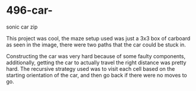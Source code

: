# 496-car-
sonic car zip

This project was cool, the maze setup used was just a 3x3 box of carboard as seen in the image, there were two paths that the car could be stuck in. 

Constructing the car was very hard because of some faulty components, additionally, getting the car to actually travel the right distance was pretty hard. 
The recursive strategy used was to visit each cell based on the starting orientation of the car, and then go back if there were no moves to go. 
